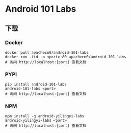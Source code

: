 # Android 101 Labs

## 下载

### Docker

```
docker pull apachecn0/android-101-labs
docker run -tid -p <port>:80 apachecn0/android-101-labs
# 访问 http://localhost:{port} 查看文档
```

### PYPI

```
pip install android-101-labs
android-101-labs <port>
# 访问 http://localhost:{port} 查看文档
```

### NPM

```
npm install -g android-yilingyi-labs
android-yilingyi-labs <port>
# 访问 http://localhost:{port} 查看文档
```